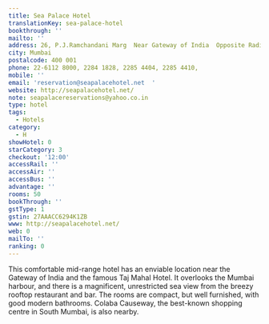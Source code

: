 ```yaml
---
title: Sea Palace Hotel
translationKey: sea-palace-hotel
bookthrough: ''
mailto: ''
address: 26, P.J.Ramchandani Marg  Near Gateway of India  Opposite Radio Club, Colaba
city: Mumbai
postalcode: 400 001
phone: 22-6112 8000, 2284 1828, 2285 4404, 2285 4410,
mobile: ''
email: 'reservation@seapalacehotel.net  '
website: http://seapalacehotel.net/
note: seapalacereservations@yahoo.co.in
type: hotel
tags:
  - Hotels
category:
  - H
showHotel: 0
starCategory: 3
checkout: '12:00'
accessRail: ''
accessAir: ''
accessBus: ''
advantage: ''
rooms: 50
bookThrough: ''
gstType: 1
gstin: 27AAACC6294K1ZB
www: http://seapalacehotel.net/
web: 0
mailTo: ''
ranking: 0
---
```







This comfortable mid-range hotel has an enviable location near the Gateway of India and the famous Taj Mahal Hotel. It overlooks the Mumbai harbour, and there is a magnificent, unrestricted sea view from the breezy rooftop restaurant and bar. The rooms are compact, but well furnished, with good modern bathrooms. Colaba Causeway, the best-known shopping centre in South Mumbai, is also nearby.